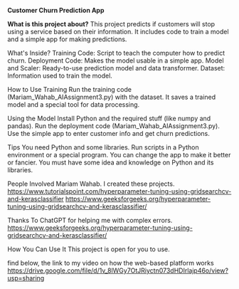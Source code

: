 **Customer Churn Prediction App**

**What is this project about?** 
This project predicts if customers will stop using a service based on their information. It includes code to train a model and a simple app for making predictions.

What's Inside?
Training Code: Script to teach the computer how to predict churn.
Deployment Code: Makes the model usable in a simple app.
Model and Scaler: Ready-to-use prediction model and data transformer.
Dataset: Information used to train the model.

How to Use
Training
Run the training code (Mariam_Wahab_AIAssignment3.py) with the dataset.
It saves a trained model and a special tool for data processing.

Using the Model
Install Python and the required stuff (like numpy and pandas).
Run the deployment code (Mariam_Wahab_AIAssignment3.py).
Use the simple app to enter customer info and get churn predictions.

Tips
You need Python and some libraries.
Run scripts in a Python environment or a special program.
You can change the app to make it better or fancier.
You must have some idea and knowledge on Python and its libraries. 

People Involved
Mariam Wahab. I created these projects. 
https://www.tutorialspoint.com/hyperparameter-tuning-using-gridsearchcv-and-kerasclassifier
https://www.geeksforgeeks.org/hyperparameter-tuning-using-gridsearchcv-and-kerasclassifier/

Thanks To
ChatGPT for helping me with complex errors.
https://www.geeksforgeeks.org/hyperparameter-tuning-using-gridsearchcv-and-kerasclassifier/ 


How You Can Use It
This project is open for you to use. 

find below, the link to my video on how the web-based platform works
https://drive.google.com/file/d/1v_8lWGy7OtJRiyctn073dHDIrlajp46o/view?usp=sharing 
